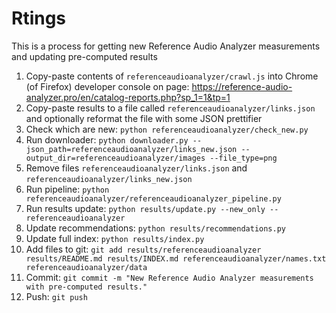 # Rtings
This is a process for getting new Reference Audio Analyzer measurements and updating pre-computed results

1. Copy-paste contents of `referenceaudioanalyzer/crawl.js` into Chrome (of Firefox) developer console on page:
https://reference-audio-analyzer.pro/en/catalog-reports.php?sp_1=1&tp=1 
2. Copy-paste results to a file called `referenceaudioanalyzer/links.json` and optionally reformat the file with some JSON prettifier
3. Check which are new: `python referenceaudioanalyzer/check_new.py`
4. Run downloader: `python downloader.py --json_path=referenceaudioanalyzer/links_new.json --output_dir=referenceaudioanalyzer/images --file_type=png`
5. Remove files `referenceaudioanalyzer/links.json` and `referenceaudioanalyzer/links_new.json`
6. Run pipeline: `python referenceaudioanalyzer/referenceaudioanalyzer_pipeline.py`
7. Run results update: `python results/update.py --new_only --referenceaudioanalyzer`
8. Update recommendations: `python results/recommendations.py`
9. Update full index: `python results/index.py`
10. Add files to git: `git add results/referenceaudioanalyzer results/README.md results/INDEX.md referenceaudioanalyzer/names.txt referenceaudioanalyzer/data`
11. Commit: `git commit -m "New Reference Audio Analyzer measurements with pre-computed results."`
12. Push: `git push`
